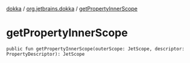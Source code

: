 [dokka](../index.md) / [org.jetbrains.dokka](index.md) / [getPropertyInnerScope](getPropertyInnerScope.md)

# getPropertyInnerScope

```
public fun getPropertyInnerScope(outerScope: JetScope, descriptor: PropertyDescriptor): JetScope
```
